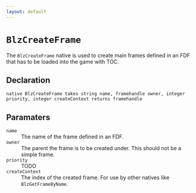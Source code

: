 ```yaml
---
layout: default
---
```


# `BlzCreateFrame`

The `BlzCreateFrame` native is used to create main frames defined in an FDF that has to be loaded into the game with TOC.

## Declaration

```
native BlzCreateFrame takes string name, framehandle owner, integer priority, integer createContext returns framehandle
```

## Paramaters
<dl>
  <dt><code>name</code></dt>
  <dd>The name of the frame defined in an FDF.</dd>

  <dt><code>owner</code></dt>
  <dd>The parent the frame is to be created under. This should not be a simple frame.</dd>
  
  <dt><code>priority</code></dt>
  <dd>TODO</dd>
  
  <dt><code>createContext</code></dt>
  <dd>The index of the created frame. For use by other natives like <code>BlzGetFrameByName</code>.</dd>
</dl>
